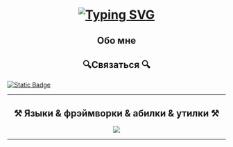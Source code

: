 <h1 align="center">
<a href="https://git.io/typing-svg"><img src="https://readme-typing-svg.demolab.com?font=Roboto&weight=700&size=32&pause=2000&color=7A31F7&width=265&lines=%D0%A2%D1%80%D0%B8%D1%84%D0%BE%D0%BD%D0%BE%D0%B2+%D0%A1%D0%B5%D1%80%D0%B3%D0%B5%D0%B9" alt="Typing SVG" /></a>
</h1>
<h2 align="center">Обо мне</h2>
<p>

</p>
<h2 align="center">🔍Связаться 🔍</h2>
<p>
  <a href="https://t.me/Parsefal_T" target="_blank">
    <img alt="Static Badge" src="https://img.shields.io/badge/Telegram-2CA5E0?style=for-the-badge&logo=telegram&logoColor=orange&logoSize=amd&labelColor=black&color=black">
  </a>
</p>
<hr>
<h2 align="center">⚒️ Языки & фрэймворки & абилки & утилки ⚒️</h2>
<p align="center">
  <a href="https://skillicons.dev">
    <img src="https://skillicons.dev/icons?i=git,js,ts,react,css,html,vim,npm,tailwind,figma,nodejs,prisma,docker" />
  </a>
</p>
<hr>
<!-- nextjs postgresql -->
